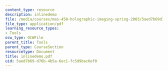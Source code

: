 ```yaml
---
content_type: resource
description: inlinedemo
file: /media/courses/mas-450-holographic-imaging-spring-2003/5aed7b69d76b4b5a6ec1fc5d9bac6ef0_inlinedemo.pdf
file_type: application/pdf
learning_resource_types:
- Tools
ocw_type: OCWFile
parent_title: Tools
parent_type: CourseSection
resourcetype: Document
title: inlinedemo.pdf
uid: 5aed7b69-d76b-4b5a-6ec1-fc5d9bac6ef0
---
```

